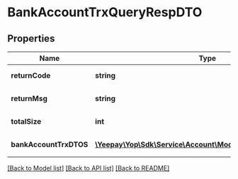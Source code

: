 # BankAccountTrxQueryRespDTO

## Properties
Name | Type | Description | Notes
------------ | ------------- | ------------- | -------------
**returnCode** | **string** | &lt;p&gt;返回码&lt;/p&gt; | 
**returnMsg** | **string** | &lt;p&gt;返回描述&lt;/p&gt; | 
**totalSize** | **int** | &lt;p&gt;总笔数&lt;/p&gt; | [optional] 
**bankAccountTrxDTOS** | [**\Yeepay\Yop\Sdk\Service\Account\Model\BankAccountTrxDTO[]**](BankAccountTrxDTO.md) | &lt;p&gt;账户流水列表&lt;/p&gt; | [optional] 

[[Back to Model list]](../README.md#documentation-for-models) [[Back to API list]](../README.md#documentation-for-api-endpoints) [[Back to README]](../README.md)


